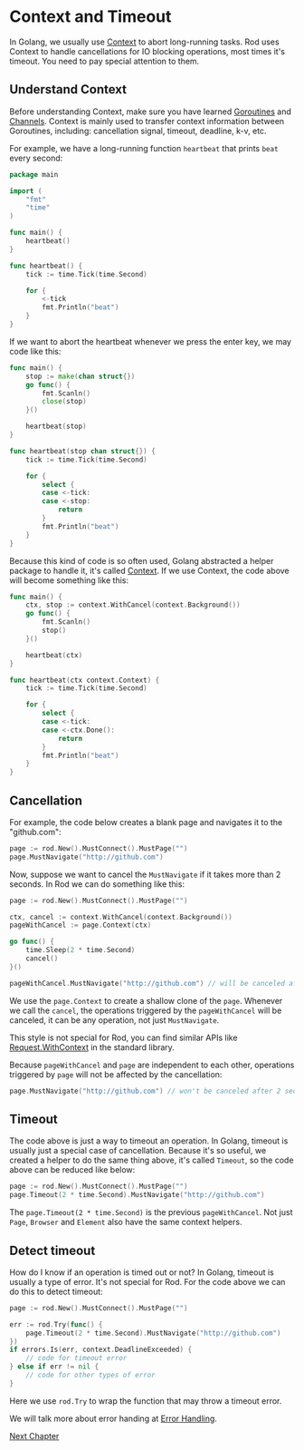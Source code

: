 # Context and Timeout

In Golang, we usually use [Context](https://golang.org/pkg/context/) to abort long-running tasks.
Rod uses Context to handle cancellations for IO blocking operations, most times it's timeout.
You need to pay special attention to them.

## Understand Context

Before understanding Context, make sure you have learned [Goroutines](https://tour.golang.org/concurrency/1) and [Channels](https://tour.golang.org/concurrency/2).
Context is mainly used to transfer context information between Goroutines, including: cancellation signal, timeout, deadline, k-v, etc.

For example, we have a long-running function `heartbeat` that prints `beat` every second:

```go
package main

import (
	"fmt"
	"time"
)

func main() {
	heartbeat()
}

func heartbeat() {
	tick := time.Tick(time.Second)

	for {
		<-tick
		fmt.Println("beat")
	}
}
```

If we want to abort the heartbeat whenever we press the enter key, we may code like this:

```go
func main() {
	stop := make(chan struct{})
	go func() {
		fmt.Scanln()
		close(stop)
	}()

	heartbeat(stop)
}

func heartbeat(stop chan struct{}) {
	tick := time.Tick(time.Second)

	for {
		select {
		case <-tick:
		case <-stop:
			return
		}
		fmt.Println("beat")
	}
}
```

Because this kind of code is so often used, Golang abstracted a helper package to handle it,
it's called [Context](https://golang.org/pkg/context/).
If we use Context, the code above will become something like this:

```go
func main() {
	ctx, stop := context.WithCancel(context.Background())
	go func() {
		fmt.Scanln()
		stop()
	}()

	heartbeat(ctx)
}

func heartbeat(ctx context.Context) {
	tick := time.Tick(time.Second)

	for {
		select {
		case <-tick:
		case <-ctx.Done():
			return
		}
		fmt.Println("beat")
	}
}
```

## Cancellation

For example, the code below creates a blank page and navigates it to the "github.com":

```go
page := rod.New().MustConnect().MustPage("")
page.MustNavigate("http://github.com")
```

Now, suppose we want to cancel the `MustNavigate` if it takes more than 2 seconds.
In Rod we can do something like this:

```go
page := rod.New().MustConnect().MustPage("")

ctx, cancel := context.WithCancel(context.Background())
pageWithCancel := page.Context(ctx)

go func() {
    time.Sleep(2 * time.Second)
    cancel()
}()

pageWithCancel.MustNavigate("http://github.com") // will be canceled after 2 seconds
```

We use the `page.Context` to create a shallow clone of the `page`. Whenever we call the `cancel`, the operations
triggered by the `pageWithCancel` will be canceled, it can be any operation, not just `MustNavigate`.

This style is not special for Rod, you can find similar APIs like [Request.WithContext](https://golang.org/pkg/net/http/#Request.WithContext) in the standard library.

Because `pageWithCancel` and `page` are independent to each other, operations triggered by `page` will not be affected by the cancellation:

```go
page.MustNavigate("http://github.com") // won't be canceled after 2 seconds
```

## Timeout

The code above is just a way to timeout an operation. In Golang, timeout is usually just a special case of cancellation.
Because it's so useful, we created a helper to do the same thing above, it's called `Timeout`, so the code above can be reduced like below:

```go
page := rod.New().MustConnect().MustPage("")
page.Timeout(2 * time.Second).MustNavigate("http://github.com")
```

The `page.Timeout(2 * time.Second)` is the previous `pageWithCancel`.
Not just `Page`, `Browser` and `Element` also have the same context helpers.

## Detect timeout

How do I know if an operation is timed out or not? In Golang, timeout is usually a type of error. It's not special for Rod.
For the code above we can do this to detect timeout:

```go
page := rod.New().MustConnect().MustPage("")

err := rod.Try(func() {
    page.Timeout(2 * time.Second).MustNavigate("http://github.com")
})
if errors.Is(err, context.DeadlineExceeded) {
    // code for timeout error
} else if err != nil {
    // code for other types of error
}
```

Here we use `rod.Try` to wrap the function that may throw a timeout error.

We will talk more about error handing at [Error Handling](error-handling.md).

[Next Chapter](error-handling.md)
